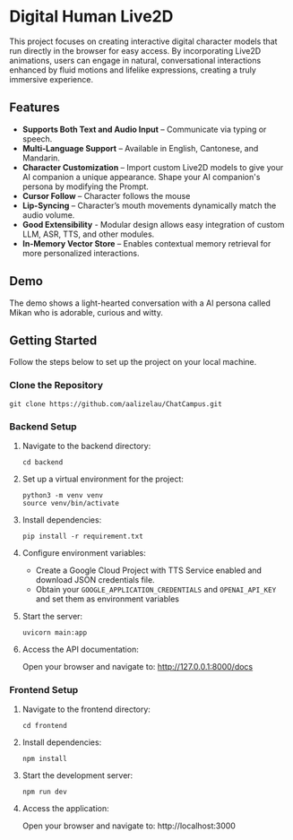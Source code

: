 # Digital Human Live2D

This project focuses on creating interactive digital character models that run directly in the browser for easy access. By incorporating Live2D animations, users can engage in natural, conversational interactions enhanced by fluid motions and lifelike expressions, creating a truly immersive experience.

## Features
- **Supports Both Text and Audio Input** – Communicate via typing or speech.
- **Multi-Language Support** – Available in English, Cantonese, and Mandarin.
- **Character Customization** – Import custom Live2D models to give your AI companion a unique appearance. Shape your AI companion's persona by modifying the Prompt.
- **Cursor Follow** – Character follows the mouse
- **Lip-Syncing** – Character’s mouth movements dynamically match the audio volume.
- **Good Extensibility** - Modular design allows easy integration of custom LLM, ASR, TTS, and other modules.
- **In-Memory Vector Store** – Enables contextual memory retrieval for more personalized interactions.

## Demo
The demo shows a light-hearted conversation with a AI persona called Mikan who is adorable, curious and witty. 

## Getting Started

Follow the steps below to set up the project on your local machine.

### Clone the Repository
```
git clone https://github.com/aalizelau/ChatCampus.git
```
### Backend Setup
1. Navigate to the backend directory:

   ```
   cd backend
   ```
2. Set up a virtual environment for the project:

   ```
   python3 -m venv venv
   source venv/bin/activate
   ```
3. Install dependencies:
   
   ```
   pip install -r requirement.txt
   ```
4. Configure environment variables:

   - Create a Google Cloud Project with TTS Service enabled and download JSON credentials file.
   - Obtain your `GOOGLE_APPLICATION_CREDENTIALS` and `OPENAI_API_KEY` and set them as environment variables
5. Start the server:

   ```
   uvicorn main:app
   ```
6. Access the API documentation:<br>

   Open your browser and navigate to: http://127.0.0.1:8000/docs


### Frontend Setup
1. Navigate to the frontend directory:

   ```
   cd frontend
   ```
3. Install dependencies:

   ```
   npm install
   ```
5. Start the development server:

   ```
   npm run dev
   ```
7. Access the application:<br>

   Open your browser and navigate to: http://localhost:3000
